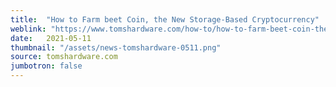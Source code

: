 ```yaml
---
title:  "How to Farm beet Coin, the New Storage-Based Cryptocurrency"
weblink: "https://www.tomshardware.com/how-to/how-to-farm-beet-coin-the-new-storage-based-cryptocurrency"
date:   2021-05-11
thumbnail: "/assets/news-tomshardware-0511.png"
source: tomshardware.com
jumbotron: false
---
```

